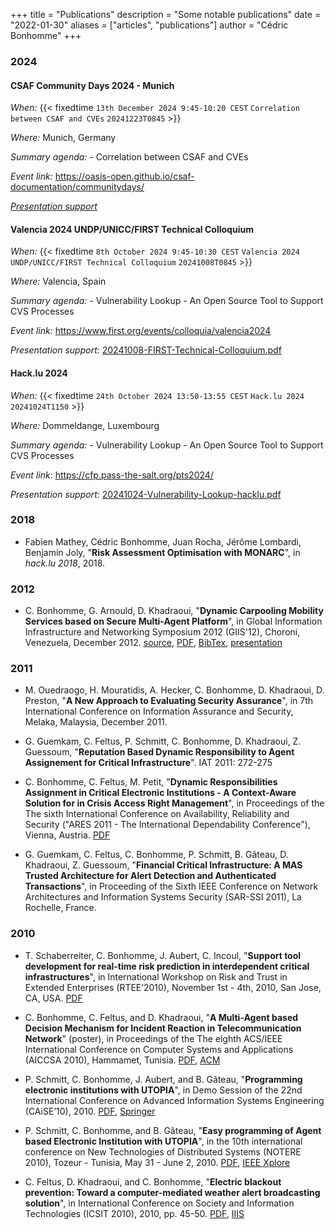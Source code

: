 +++
title = "Publications"
description = "Some notable publications"
date = "2022-01-30"
aliases = ["articles", "publications"]
author = "Cédric Bonhomme"
+++


### 2024

#### CSAF Community Days 2024 - Munich

  *When:* {{< fixedtime `13th December 2024 9:45-10:20 CEST` `Correlation between CSAF and CVEs` `20241223T0845` >}}

  *Where:* Munich, Germany

  *Summary agenda:*
    - Correlation between CSAF and CVEs

  *Event link:* https://oasis-open.github.io/csaf-documentation/communitydays/

  *[Presentation support](https://www.vulnerability-lookup.org/files/events/2024/20241213-CSAF-Community-Days-2024.pdf)*

#### Valencia 2024 UNDP/UNICC/FIRST Technical Colloquium

  *When:* {{< fixedtime `8th October 2024 9:45-10:30 CEST` `Valencia 2024 UNDP/UNICC/FIRST Technical Colloquium` `20241008T0845` >}}

  *Where:* Valencia, Spain

  *Summary agenda:*
    - Vulnerability Lookup - An Open Source Tool to Support CVS Processes

  *Event link:* https://www.first.org/events/colloquia/valencia2024
  
  *Presentation support:* [20241008-FIRST-Technical-Colloquium.pdf](/files/events/2024/20241008-FIRST-Technical-Colloquium.pdf)

#### Hack.lu 2024

  *When:* {{< fixedtime `24th October 2024 13:50-13:55 CEST` `Hack.lu 2024` `20241024T1150` >}}

  *Where:* Dommeldange, Luxembourg

  *Summary agenda:*
    - Vulnerability Lookup - An Open Source Tool to Support CVS Processes

  *Event link:* https://cfp.pass-the-salt.org/pts2024/

  *Presentation support:* [20241024-Vulnerability-Lookup-hacklu.pdf](/files/events/2024/20241024-Vulnerability-Lookup-hacklu.pdf)


### 2018

- Fabien Mathey, Cédric Bonhomme, Juan Rocha, Jérôme Lombardi, Benjamin Joly, "**Risk Assessment Optimisation with MONARC**", in *hack.lu 2018*, 2018.

### 2012

- C. Bonhomme, G. Arnould, D. Khadraoui, "**Dynamic Carpooling Mobility Services based on Secure Multi-Agent Platform**", in Global Information Infrastructure and Networking Symposium 2012 (GIIS'12), Choroni, Venezuela, December 2012. [source](http://hg.cedricbonhomme.org/ubiroads-paper/), [PDF](http://hg.cedricbonhomme.org/ubiroads-paper/raw-file/tip/PID2614993.pdf), [BibTex](http://hg.cedricbonhomme.org/ubiroads-paper/raw-file/tip/2012-UBIROADS-TUDOR.bib), [presentation](https://bitbucket.org/cedricbonhomme/ubiroads-paper/downloads/2012-UBIROADS-TUDOR_beamer.pdf)

### 2011

- M. Ouedraogo, H. Mouratidis, A. Hecker, C. Bonhomme, D. Khadraoui, D. Preston, "**A New Approach to Evaluating Security Assurance**", in 7th International Conference on Information Assurance and Security, Melaka, Malaysia, December 2011.

- G. Guemkam, C. Feltus, P. Schmitt, C. Bonhomme, D. Khadraoui, Z. Guessoum, "**Reputation Based Dynamic Responsibility to Agent Assignement for Critical Infrastructure**". IAT 2011: 272-275

- C. Bonhomme, C. Feltus, M. Petit, "**Dynamic Responsibilities Assignment in Critical Electronic Institutions - A Context-Aware Solution for in Crisis Access Right Management**", in Proceedings of the The sixth International Conference on Availability, Reliability and Security ("ARES 2011 - The International Dependability Conference"), Vienna, Austria. [PDF](http://projects.cedricbonhomme.org/projects/publications/repository/raw/2011/2011-Dynamic_Responsibilities_Assignment_in_Critical_Electronic_Institutions-ARES.pdf)

- G. Guemkam, C. Feltus, C. Bonhomme, P. Schmitt, B. Gâteau, D. Khadraoui, Z. Guessoum, "**Financial Critical Infrastructure: A MAS Trusted Architecture for Alert Detection and Authenticated Transactions**", in Proceeding of the Sixth IEEE Conference on Network Architectures and Information Systems Security (SAR-SSI 2011), La Rochelle, France.

### 2010

- T. Schaberreiter, C. Bonhomme, J. Aubert, C. Incoul, "**Support tool development for real-time risk prediction in interdependent critical infrastructures**", in International Workshop on Risk and Trust in Extended Enterprises (RTEE’2010), November 1st - 4th, 2010, San Jose, CA, USA. [PDF](http://projects.cedricbonhomme.org/projects/publications/repository/raw/2010/2010-Support_tool_development_for_real-time_risk_prediction_in_interdependent_critical_infrastructures-RTEE.pdf)

- C. Bonhomme, C. Feltus, and D. Khadraoui, "**A Multi-Agent based Decision Mechanism for Incident Reaction in Telecommunication Network**" (poster), in Proceedings of the The eighth ACS/IEEE International Conference on Computer Systems and Applications (AICCSA 2010), Hammamet, Tunisia. [PDF](http://projects.cedricbonhomme.org/projects/publications/repository/raw/2010/2010-A_Multi-Agent_based_Decision_Mechanism_for_Incident_Reaction_in_Telecommunication_Network-AICCSA.pdf), [ACM](http://portal.acm.org/citation.cfm?id=1908124.1908490)

- P. Schmitt, C. Bonhomme, J. Aubert, and B. Gâteau, "**Programming electronic institutions with UTOPIA**", in Demo Session of the 22nd International Conference on Advanced Information Systems Engineering (CAiSE’10), 2010. [PDF](http://projects.cedricbonhomme.org/projects/publications/repository/raw/2010/2010-Programming_electronic_institutions_with_UTOPIA-CAISE.pdf), [Springer](http://www.springerlink.com/content/n116086320352887/)

- P. Schmitt, C. Bonhomme, and B. Gâteau, "**Easy programming of Agent based Electronic Institution with UTOPIA**", in the 10th international conference on New Technologies of Distributed Systems (NOTERE 2010), Tozeur - Tunisia, May 31 - June 2, 2010. [PDF](http://projects.cedricbonhomme.org/projects/publications/repository/raw/2010/2010-Easy_programming_of_Agent_based_Electronic_Institution_with_UTOPIA-NOTERE.pdf), [IEEE Xplore](http://ieeexplore.ieee.org/xpl/freeabs_all.jsp?arnumber=5536694)

- C. Feltus, D. Khadraoui, and C. Bonhomme, "**Electric blackout prevention: Toward a computer-mediated weather alert broadcasting solution**", in International Conference on Society and Information Technologies (ICSIT 2010), 2010, pp. 45-50. [PDF](http://projects.cedricbonhomme.org/projects/publications/repository/raw/2010/2010-Electric_blackout_prevention_Toward_a_computer-mediated_weather_alert_broadcasting_solution-ICSIT.pdf), [IIIS](http://www.iiis.org/CDs2010/CD2010IMC/ICSIT_2010/index.asp?id=0&area=1)
